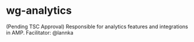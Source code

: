 # wg-analytics

(Pending TSC Approval) Responsible for analytics features and integrations in AMP. Facilitator: @lannka
